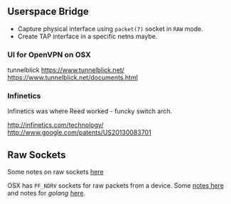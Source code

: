 
<!--
-->

Userspace Bridge
----------------

 * Capture physical interface using `packet(7)` socket in `RAW` mode.
 * Create TAP interface in a specific netns maybe.

### UI for OpenVPN on OSX

tunnelblick
https://www.tunnelblick.net/
https://www.tunnelblick.net/documents.html

### Infinetics

Infinetics was where Reed worked - funcky switch arch.

http://infinetics.com/technology/
http://www.google.com/patents/US20130083701

Raw Sockets
-----------

Some notes on raw sockets
[here]( http://sock-raw.org/papers/sock_raw )

OSX has `PF_NDRV` sockets for raw packets from a device.
Some
[notes here]( https://lists.apple.com/archives/darwin-development/2002/Mar/msg00270.html )
and notes for *golang*
[here]( http://stackoverflow.com/questions/32575558/creating-raw-packets-with-go-1-5-on-macosx ).

<!-- vim: set autoindent expandtab sw=4 syntax=markdown: -->
